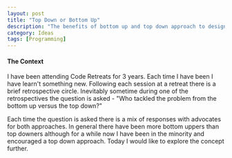 ```yaml
---
layout: post
title: "Top Down or Bottom Up"
description: "The benefits of bottom up and top down approach to design"
category: Ideas
tags: [Programming]
---
```

#### The Context ####
I have been attending Code Retreats for 3 years. Each time I have been I have learn't something new. Following each session at a retreat there is a brief retrospective circle. Inevitably sometime during one of the retrospectives the question is asked - "Who tackled the problem from the bottom up versus the top down?"

Each time the question is asked there is a mix of responses with advocates for both approaches. In general there have been more bottom uppers than top downers although for a while now I have been in the minority and encouraged a top down approach. Today I would like to explore the concept further.

####  ####


